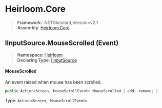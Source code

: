 # Heirloom.Core

> **Framework**: .NETStandard,Version=v2.1  
> **Assembly**: [Heirloom.Core][0]

## IInputSource.MouseScrolled (Event)

> **Namespace**: [Heirloom][0]  
> **Declaring Type**: [IInputSource][1]

#### MouseScrolled

An event raised when mouse has been scrolled.

```cs
public Action<Screen, MouseScrollEvent> MouseScrolled { add; remove; }
```

Type: `Action<Screen, MouseScrollEvent>`

[0]: ../../../Heirloom.Core.md
[1]: ../IInputSource.md
